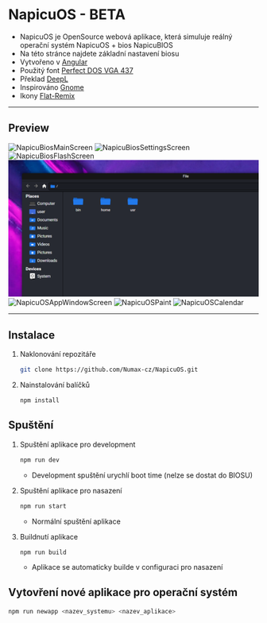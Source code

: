 # NapicuOS - BETA

- NapicuOS je OpenSource webová aplikace, která simuluje reálný operační systém NapicuOS + bios NapicuBIOS
- Na této stránce najdete základní nastavení biosu
- Vytvořeno v [Angular](https://angular.io/)
- Použitý font [Perfect DOS VGA 437](https://www.dafont.com/perfect-dos-vga-437.font)
- Překlad [DeepL](https://www.deepl.com/)
- Inspirováno [Gnome](https://www.gnome.org/)
- Ikony [Flat-Remix](https://github.com/daniruiz/flat-remix)

---

## Preview

![NapicuBiosMainScreen](/src/assets/preview/MainBiosScreen.webp)
![NapicuBiosSettingsScreen](/src/assets/preview/MainBios.webp)
![NapicuBiosFlashScreen](/src/assets/preview/BiosUpdate.webp)
![NapicuOSAppFileManagerScreen](/src/assets/preview/fileManager.png)
![NapicuOSAppWindowScreen](/src/assets/preview/systemAppsScreen.webp)
![NapicuOSPaint](/src/assets/preview/paint.webp)
![NapicuOSCalendar](/src/assets/preview/cale.webp)

---

## Instalace

1. Naklonování repozitáře
   ```sh
   git clone https://github.com/Numax-cz/NapicuOS.git
   ```
2. Nainstalování balíčků
   ```sh
   npm install
   ```

## Spuštění

1. Spuštění aplikace pro development
   ```sh
   npm run dev
   ```
   - Development spuštění urychlí boot time (nelze se dostat do BIOSU)

2. Spuštění aplikace pro nasazení
   ```sh
   npm run start
   ```
   - Normální spuštění aplikace
   
2. Buildnutí aplikace
   ```sh
   npm run build
   ```
   - Aplikace se automaticky builde v configuraci pro nasazení

## Vytovření nové aplikace pro operační systém

```sh
npm run newapp <nazev_systemu> <nazev_aplikace>
```
